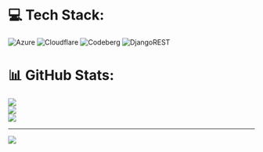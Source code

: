 
# 💻 Tech Stack:
![Azure](https://img.shields.io/badge/azure-%230072C6.svg?style=for-the-badge&logo=azure-devops&logoColor=white) ![Cloudflare](https://img.shields.io/badge/Cloudflare-F38020?style=for-the-badge&logo=Cloudflare&logoColor=white) ![Codeberg](https://img.shields.io/badge/Codeberg-2185D0?style=for-the-badge&logo=Codeberg&logoColor=white) ![DjangoREST](https://img.shields.io/badge/DJANGO-REST-ff1709?style=for-the-badge&logo=django&logoColor=white&color=ff1709&labelColor=gray)
# 📊 GitHub Stats:
![](https://github-readme-stats.vercel.app/api?username=mtmzakir&theme=dark&hide_border=true&include_all_commits=true&count_private=true)<br/>
![](https://github-readme-streak-stats.herokuapp.com/?user=mtmzakir&theme=dark&hide_border=true)<br/>
![](https://github-readme-stats.vercel.app/api/top-langs/?username=mtmzakir&theme=dark&hide_border=true&include_all_commits=true&count_private=true&layout=compact)

---
[![](https://visitcount.itsvg.in/api?id=mtmzakir&icon=0&color=12)](https://visitcount.itsvg.in)
